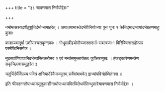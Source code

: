 +++
title = "३८ श्रावणमास निर्णयोद्देशः"

+++

नभोमासस्यदर्शेतुशुचिर्दर्भान्समाहरेत् । अयातयामास्तेदर्भविनियोज्याः पुनः पुनः १ केचिद्भाद्रामायांदर्भग्रहणमाहुः कुशाः

काशायवादूर्वा उशीराश्चसकुन्दकाः । गोधूमाव्रीहयोमौञ्जादशदर्भाः सबल्वजाः१ विरिञ्चिनासहोत्पन्न परमेष्ठिनिसर्गज ।

नुदसर्वाणिपापानिदर्भस्वस्तिकरोभव २ एवं मन्त्रंसमुच्चार्यततः पूर्वोत्तरामुखः । हंफट्‌कारेणमन्त्रेण सकृच्छित्वासमुद्धरेत ३

चतुर्भिर्दर्भैर्विप्रस्य पवित्रं क्षत्रियादेरेकैकन्यूनम् सर्वेषांबाभवेत् द्वाभ्यांपवित्रंग्रंथितंनवा ॥

इति श्रीमदनन्तोपाध्यायसूनुकाशीनाथोपाध्यायविरचितेधर्मसिन्धुसारेश्रावणमास निर्णयोद्देशः ।
